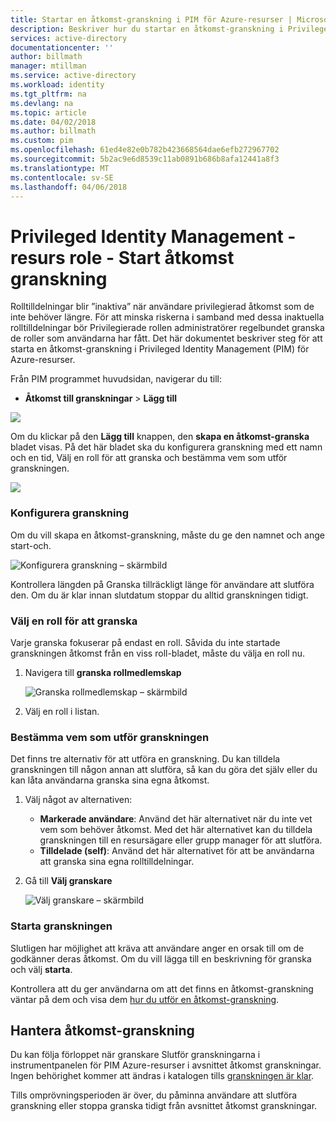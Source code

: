 ```yaml
---
title: Startar en åtkomst-granskning i PIM för Azure-resurser | Microsoft Docs
description: Beskriver hur du startar en åtkomst-granskning i Privileged Identity Management för Azure-resurser
services: active-directory
documentationcenter: ''
author: billmath
manager: mtillman
ms.service: active-directory
ms.workload: identity
ms.tgt_pltfrm: na
ms.devlang: na
ms.topic: article
ms.date: 04/02/2018
ms.author: billmath
ms.custom: pim
ms.openlocfilehash: 61ed4e82e0b782b423668564dae6efb272967702
ms.sourcegitcommit: 5b2ac9e6d8539c11ab0891b686b8afa12441a8f3
ms.translationtype: MT
ms.contentlocale: sv-SE
ms.lasthandoff: 04/06/2018
---
```

# <a name="privileged-identity-management---resource-role---start-access-review"></a>Privileged Identity Management - resurs role - Start åtkomst granskning
Rolltilldelningar blir ”inaktiva” när användare privilegierad åtkomst som de inte behöver längre. För att minska riskerna i samband med dessa inaktuella rolltilldelningar bör Privilegierade rollen administratörer regelbundet granska de roller som användarna har fått. Det här dokumentet beskriver steg för att starta en åtkomst-granskning i Privileged Identity Management (PIM) för Azure-resurser.

Från PIM programmet huvudsidan, navigerar du till:

* **Åtkomst till granskningar** > **Lägg till**

![](media/azure-pim-resource-rbac/rbac-access-review-home.png)

Om du klickar på den **Lägg till** knappen, den **skapa en åtkomst-granska** bladet visas. På det här bladet ska du konfigurera granskning med ett namn och en tid, Välj en roll för att granska och bestämma vem som utför granskningen.

![](media/azure-pim-resource-rbac/rbac-create-access-review.png)

### <a name="configure-the-review"></a>Konfigurera granskning
Om du vill skapa en åtkomst-granskning, måste du ge den namnet och ange start-och.

![Konfigurera granskning – skärmbild](media/azure-pim-resource-rbac/rbac-access-review-setting-1.png)

Kontrollera längden på Granska tillräckligt länge för användare att slutföra den. Om du är klar innan slutdatum stoppar du alltid granskningen tidigt.

### <a name="choose-a-role-to-review"></a>Välj en roll för att granska
Varje granska fokuserar på endast en roll. Såvida du inte startade granskningen åtkomst från en viss roll-bladet, måste du välja en roll nu.

1. Navigera till **granska rollmedlemskap**
   
    ![Granska rollmedlemskap – skärmbild](media/azure-pim-resource-rbac/rbac-access-review-setting-2.png)
2. Välj en roll i listan.

### <a name="decide-who-will-perform-the-review"></a>Bestämma vem som utför granskningen
Det finns tre alternativ för att utföra en granskning. Du kan tilldela granskningen till någon annan att slutföra, så kan du göra det själv eller du kan låta användarna granska sina egna åtkomst.

1. Välj något av alternativen:
   
   * **Markerade användare**: Använd det här alternativet när du inte vet vem som behöver åtkomst. Med det här alternativet kan du tilldela granskningen till en resursägare eller grupp manager för att slutföra.
   * **Tilldelade (self)**: Använd det här alternativet för att be användarna att granska sina egna rolltilldelningar.
   
2. Gå till **Välj granskare**
   
    ![Välj granskare – skärmbild](media/azure-pim-resource-rbac/rbac-access-review-setting-3.png)

### <a name="start-the-review"></a>Starta granskningen
Slutligen har möjlighet att kräva att användare anger en orsak till om de godkänner deras åtkomst. Om du vill lägga till en beskrivning för granska och välj **starta**.

Kontrollera att du ger användarna om att det finns en åtkomst-granskning väntar på dem och visa dem [hur du utför en åtkomst-granskning](pim-resource-roles-perform-access-review.md).

## <a name="manage-the-access-review"></a>Hantera åtkomst-granskning
Du kan följa förloppet när granskare Slutför granskningarna i instrumentpanelen för PIM Azure-resurser i avsnittet åtkomst granskningar. Ingen behörighet kommer att ändras i katalogen tills [granskningen är klar](pim-resource-roles-complete-access-review.md).

Tills omprövningsperioden är över, du påminna användare att slutföra granskning eller stoppa granska tidigt från avsnittet åtkomst granskningar.

